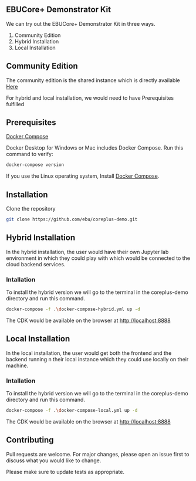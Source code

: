 ## EBUCore+ Demonstrator Kit

We can try out the EBUCore+ Demonstrator Kit in three ways. 

1) Community Edition 
2) Hybrid Installation
3) Local Installation


## Community Edition
 
The community edition is the shared instance which is directly available [Here](https://ebu-cdk.innotrade.com)


For hybrid and local installation, we would need to have Prerequisites fulfilled 

## Prerequisites

[Docker Compose](https://docs.docker.com/compose/)

Docker Desktop for Windows or Mac includes Docker Compose. Run this command to verify:

```bash
docker-compose version
```

If you use the Linux operating system, Install [Docker Compose](https://docs.docker.com/compose/install/).

## Installation

Clone the repository

```bash
git clone https://github.com/ebu/coreplus-demo.git
```


## Hybrid Installation
 
In the hybrid installation, the user would have their own Jupyter lab environment in which they could play with which would be connected to the cloud backend services.

### Intallation

To install the hybrid version we will go to the terminal in the coreplus-demo directory and run this command.

```bash
docker-compose -f .\docker-compose-hybrid.yml up -d
```

The CDK would be available on the browser at [http://localhost:8888](http://localhost:8888)


## Local Installation
 
In the local installation, the user would get both the frontend and the backend running n their local instance which they could use locally on their machine.

### Intallation

To install the hybrid version we will go to the terminal in the coreplus-demo directory and run this command.

```bash
docker-compose -f .\docker-compose-local.yml up -d
```

The CDK would be available on the browser at [http://localhost:8888](http://localhost:8888)

## Contributing

Pull requests are welcome. For major changes, please open an issue first to discuss what you would like to change.

Please make sure to update tests as appropriate.
